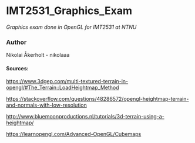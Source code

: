 # IMT2531_Graphics_Exam
*Graphics exam done in OpenGL for IMT2531 at NTNU*

### Author
Nikolai Åkerholt - nikolaaa


#### Sources:
https://www.3dgep.com/multi-textured-terrain-in-opengl/#The_Terrain::LoadHeightmap_Method

https://stackoverflow.com/questions/48286572/opengl-heightmap-terrain-and-normals-with-low-resolution

http://www.bluemoonproductions.nl/tutorials/3d-terrain-using-a-heightmap/

https://learnopengl.com/Advanced-OpenGL/Cubemaps
